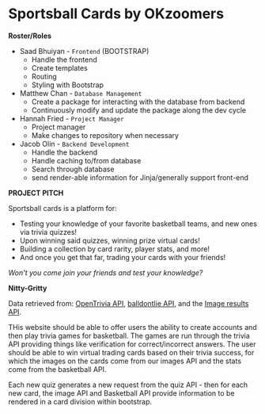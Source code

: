 # Sportsball Cards by OKzoomers

**Roster/Roles**
- Saad Bhuiyan - `Frontend` (BOOTSTRAP)
  - Handle the frontend
  - Create templates
  - Routing
  - Styling with Bootstrap
- Matthew Chan - `Database Management`
  - Create a package for interacting with the database from backend
  - Continuously modify and update the package along the dev cycle
- Hannah Fried - `Project Manager`
  - Project manager
  - Make changes to repository when necessary
- Jacob Olin - `Backend Development`
  - Handle the backend
  - Handle caching to/from database
  - Search through database
  - send render-able information for Jinja/generally support front-end

**PROJECT PITCH**

Sportsball cards is a platform for:
- Testing your knowledge of your favorite basketball teams, and new ones via trivia quizzes!
- Upon winning said quizzes, winning prize virtual cards!
- Building a collection by card rarity, player stats, and more!
- And once you get that far, trading your cards with your friends!

*Won't you come join your friends and test your knowledge?*

**Nitty-Gritty**

Data retrieved from: [OpenTrivia API](https://opentdb.com/api_config.php), [balldontlie API](https://www.balldontlie.io/#getting-started ), and the [Image results API](https://serpapi.com/images-results ).

THis website should be able to offer users the ability to create accounts and then play trivia games for basketball. The games are run through the trivia API providing things like verification for correct/incorrect answers. The user should be able to win virtual trading cards based on their trivia success, for which the images on the cards come from our images API and the stats come from the basketball API.

Each new quiz generates a new request from the quiz API - then for each new card, the image API and Basketball API provide information to be rendered in a card division within bootstrap.
